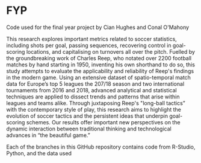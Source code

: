 # FYP
Code used for the final year project by Cian Hughes and Conal O'Mahony

This research explores important metrics related to soccer statistics, including shots per goal, passing sequences, recovering control in goal-scoring locations, and capitalising on turnovers all over the pitch. Fuelled by the groundbreaking work of Charles Reep, who notated over 2200 football matches by hand starting in 1950, inventing his own shorthand to do so, this study attempts to evaluate the applicability and reliability of Reep's findings in the modern game. Using an extensive dataset of spatio-temporal match data for Europe’s top 5 leagues the 207/18 season and two international tournaments from 2016 and 2018, advanced analytical and statistical techniques are applied to dissect trends and patterns that arise within leagues and teams alike. Through juxtaposing Reep's "long-ball tactics” with the contemporary style of play, this research aims to highlight the evolution of soccer tactics and the persistent ideas that underpin goal-scoring schemes. Our results offer important new perspectives on the dynamic interaction between traditional thinking and technological advances in “the beautiful game.” 

Each of the branches in this GitHub repository contains code from R-Studio, Python, and the data used
